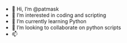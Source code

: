 - 👋 Hi, I’m @patmask
- 👀 I’m interested in coding and scripting 
- 🌱 I’m currently learning Python
- 💞️ I’m looking to collaborate on python scripts 
- 📫 

<!---
patmask/patmask is a ✨ special ✨ repository because its `README.md` (this file) appears on your GitHub profile.
You can click the Preview link to take a look at your changes.
--->
